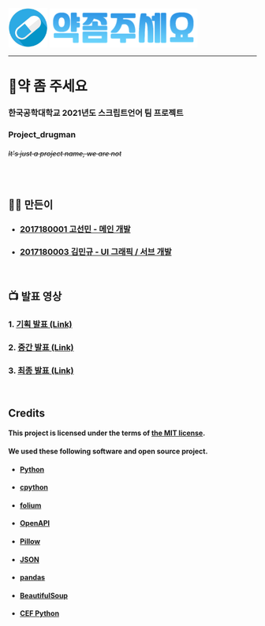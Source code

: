 <img src="resource/medicine.png" width="80" height="80"/> <img src="resource/text.png"/>
<hr>

# 💊약 좀 주세요 
### 한국공학대학교 2021년도 스크립트언어 팀 프로젝트
### Project_drugman
###### ~~It's just a project name, we are not~~
<br>

## 👨‍💻 만든이
- ### [2017180001 고선민 - 메인 개발](https://github.com/go4521304)
- ### [2017180003 김민규 - UI 그래픽 / 서브 개발](https://github.com/Seulkyu42)
<br>

## 📺 발표 영상
### 1. [기획 발표 (Link)](https://youtu.be/TfKivWyBMBw)
### 2. [중간 발표 (Link)](https://youtu.be/3oB_EcqZcCc)
### 3. [최종 발표 (Link)](https://youtu.be/gVyeVjX2zFQ)
<br>

## Credits
#### This project is licensed under the terms of [the MIT license](https://github.com/go4521304/Project_drugman/blob/feature/main_gui/LICENSE).  
#### We used these following software and open source project.
- #### [Python](https://www.python.org/)
- #### [cpython](https://github.com/python/cpython)
- #### [folium](https://github.com/python-visualization/folium)
- #### [OpenAPI](https://github.com/OAI/OpenAPI-Specification)
- #### [Pillow](https://github.com/python-pillow/Pillow)
- #### [JSON](https://www.json.org)
- #### [pandas](https://github.com/pandas-dev/pandas)
- #### [BeautifulSoup](https://github.com/akalongman/python-beautifulsoup)
- #### [CEF Python](https://github.com/cztomczak/cefpython)
